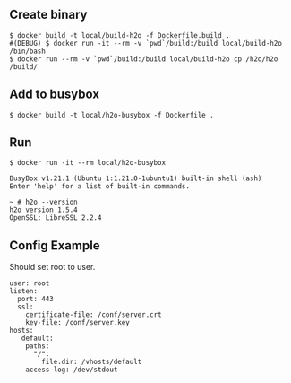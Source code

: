 
## Create binary

```
$ docker build -t local/build-h2o -f Dockerfile.build .
#(DEBUG) $ docker run -it --rm -v `pwd`/build:/build local/build-h2o /bin/bash
$ docker run --rm -v `pwd`/build:/build local/build-h2o cp /h2o/h2o /build/
```

## Add to busybox

```
$ docker build -t local/h2o-busybox -f Dockerfile .
```

## Run

```
$ docker run -it --rm local/h2o-busybox

BusyBox v1.21.1 (Ubuntu 1:1.21.0-1ubuntu1) built-in shell (ash)
Enter 'help' for a list of built-in commands.

~ # h2o --version
h2o version 1.5.4
OpenSSL: LibreSSL 2.2.4
```

## Config Example

Should set root to user.

```
user: root
listen:
  port: 443
  ssl:
    certificate-file: /conf/server.crt
    key-file: /conf/server.key
hosts:
   default:
    paths:
      "/":
        file.dir: /vhosts/default
    access-log: /dev/stdout
```

